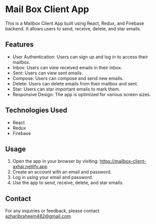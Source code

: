 # Mail Box Client App

This is a Mailbox Client App built using React, Redux, and Firebase backend. It allows users to send, receive, delete, and star emails.
##  Features

* User Authentication: Users can sign up and log in to access their mailbox.
* Inbox: Users can view received emails in their inbox.
* Sent: Users can view sent emails.
* Compose: Users can compose and send new emails.
* Delete: Users can delete emails from their mailbox and sent.
* Star: Users can star important emails to mark them.
* Responsive Design: The app is optimized for various screen sizes.

 ## Technologies Used

* React
* Redux
* Firebase

## Usage

1. Open the app in your browser by visiting: https://mailbox-client-axhar.netlify.app
2. Create an account with an email and password.
3. Log in using your email and password.
4. Use the app to send, receive, delete, and star emails.

## Contact
For any inquiries or feedback, please contact azharibraheem482@gmail.com.
